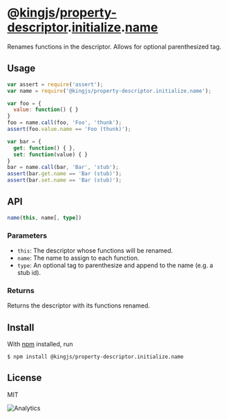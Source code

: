 # @[kingjs][@kingjs]/[property-descriptor][ns0].[initialize][ns1].[name][ns2]
Renames functions in the descriptor. Allows for optional parenthesized tag.
## Usage
```js
var assert = require('assert');
var name = require('@kingjs/property-descriptor.initialize.name');

var foo = {
  value: function() { }
}
foo = name.call(foo, 'Foo', 'thunk');
assert(foo.value.name == 'Foo (thunk)');

var bar = {
  get: function() { }, 
  set: function(value) { }
}
bar = name.call(bar, 'Bar', 'stub');
assert(bar.get.name == 'Bar (stub)');
assert(bar.set.name == 'Bar (stub)');

```
## API
```ts
name(this, name[, type])
```
### Parameters
- `this`: The descriptor whose functions will be renamed.
- `name`: The name to assign to each function.
- `type`: An optional tag to parenthesize and append to the name (e.g. a stub id).
### Returns
Returns the descriptor with its functions renamed.
## Install
With [npm](https://npmjs.org/) installed, run
```
$ npm install @kingjs/property-descriptor.initialize.name
```
## License
MIT

![Analytics](https://analytics.kingjs.net/property-descriptor/initialize/name)

[@kingjs]: https://www.npmjs.com/package/kingjs
[ns0]: https://www.npmjs.com/package/@kingjs/property-descriptor
[ns1]: https://www.npmjs.com/package/@kingjs/property-descriptor.initialize
[ns2]: https://www.npmjs.com/package/@kingjs/property-descriptor.initialize.name
